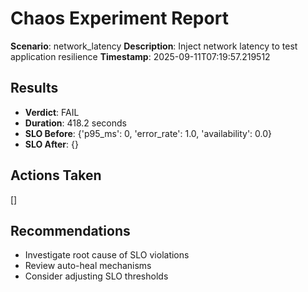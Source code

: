 
# Chaos Experiment Report

**Scenario**: network_latency
**Description**: Inject network latency to test application resilience
**Timestamp**: 2025-09-11T07:19:57.219512

## Results

- **Verdict**: FAIL
- **Duration**: 418.2 seconds
- **SLO Before**: {'p95_ms': 0, 'error_rate': 1.0, 'availability': 0.0}
- **SLO After**: {}

## Actions Taken

[]

## Recommendations

- Investigate root cause of SLO violations
- Review auto-heal mechanisms
- Consider adjusting SLO thresholds
